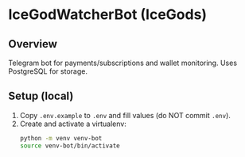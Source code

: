 # IceGodWatcherBot (IceGods)

## Overview
Telegram bot for payments/subscriptions and wallet monitoring. Uses PostgreSQL for storage.

## Setup (local)
1. Copy `.env.example` to `.env` and fill values (do NOT commit `.env`).
2. Create and activate a virtualenv:
   ```bash
   python -m venv venv-bot
   source venv-bot/bin/activate
